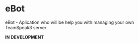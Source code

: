 # eBot
eBot - Aplication who will be help you with managing your own TeamSpeak3 server

**IN DEVELOPMENT**
